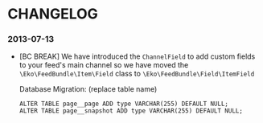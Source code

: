 CHANGELOG
=========

### 2013-07-13

* [BC BREAK] We have introduced the `ChannelField` to add custom fields to your feed's main channel
   so we have moved the `\Eko\FeedBundle\Item\Field` class to `\Eko\FeedBundle\Field\ItemField`

  Database Migration: (replace table name)

      ALTER TABLE page__page ADD type VARCHAR(255) DEFAULT NULL;
      ALTER TABLE page__snapshot ADD type VARCHAR(255) DEFAULT NULL;